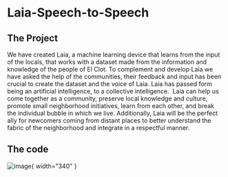 # Laia-Speech-to-Speech
## The Project
We have created Laia, a machine learning device that learns from the input of the locals, that works with a dataset made from the information and knowledge of the people of El Clot. To complement and develop Laia we have asked the help of the communities, their feedback and input has been crucial to create the dataset and the voice of Laia. Laia has passed form being an artificial intelligence, to a collective intelligence.  Laia can help us come together as a community, preserve local knowledge and culture, promote small neighborhood initiatives, learn from each other, and break the individual bubble in which we live. Additionally, Laia will be the perfect ally for newcomers coming from distant places to better understand the fabric of the neighborhood and integrate in a respectful manner.

## The code

![image](https://github.com/LAIA-GitHub/Laia-Speech-to-Speech/assets/170356557/703abdeb-faae-46b9-b583-441962887a79){ width="340" }
